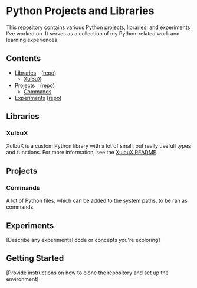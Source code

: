# Python Projects and Libraries
This repository contains various Python projects, libraries, and experiments I've worked on. It serves as a collection of my Python-related work and learning experiences.

## Contents
* [Libraries](#libraries) ([repo](./Libraries))
  * [XulbuX](#xulbux)
* [Projects](#projects) ([repo](./Commands))
  * [Commands](#commands)
* [Experiments](#experiments) ([repo](./Experiments))

## Libraries

### XulbuX
XulbuX is a custom Python library with a lot of small, but really usefull types and functions.
For more information, see the [XulbuX README](./Libraries/XulbuX/README.md).

## Projects

### Commands
A lot of Python files, which can be added to the system paths, to be ran as commands.


## Experiments
[Describe any experimental code or concepts you're exploring]

## Getting Started
[Provide instructions on how to clone the repository and set up the environment]
